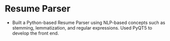 # Resume Parser
 - Built a Python-based Resume Parser using NLP-based concepts such as stemming, lemmatization, and regular expressions. Used PyQT5 to develop the front end.
